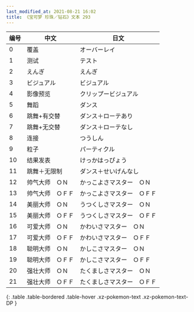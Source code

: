 ```yaml
---
last_modified_at: 2021-08-21 16:02
title: 《宝可梦 珍珠／钻石》文本 293
---
```

| 编号 | 中文 | 日文 |
| ---- | ---- | ---- |
| 0 | 覆盖 | オーバーレイ |
| 1 | 测试 | テスト |
| 2 | えんぎ | えんぎ |
| 3 | ビジュアル | ビジュアル |
| 4 | 影像预览 | クリップービジュアル |
| 5 | 舞蹈 | ダンス |
| 6 | 跳舞+有交替 | ダンス＋ローテあり |
| 7 | 跳舞+无交替 | ダンス＋ローテなし |
| 8 | 连接 | つうしん |
| 9 | 粒子 | パーティクル |
| 10 | 结果发表 | けっかはっぴょう |
| 11 | 跳舞＋无限制 | ダンス＋せいげんなし |
| 12 | 帅气大师　ＯＮ | かっこよさマスター　ＯＮ |
| 13 | 帅气大师　ＯＦＦ | かっこよさマスター　ＯＦＦ |
| 14 | 美丽大师　ＯＮ | うつくしさマスター　ＯＮ |
| 15 | 美丽大师　ＯＦＦ | うつくしさマスター　ＯＦＦ |
| 16 | 可爱大师　ＯＮ | かわいさマスター　ＯＮ |
| 17 | 可爱大师　ＯＦＦ | かわいさマスター　ＯＦＦ |
| 18 | 聪明大师　ＯＮ | かしこさマスター　ＯＮ |
| 19 | 聪明大师　ＯＦＦ | かしこさマスター　ＯＦＦ |
| 20 | 强壮大师　ＯＮ | たくましさマスター　ＯＮ |
| 21 | 强壮大师　ＯＦＦ | たくましさマスター　ＯＦＦ |
{: .table .table-bordered .table-hover .xz-pokemon-text .xz-pokemon-text-DP }